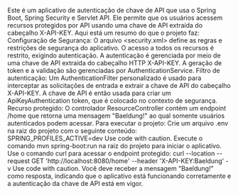 Este é um aplicativo de autenticação de chave de API que usa o Spring Boot, Spring Security e Servlet API. Ele permite que os usuários acessem recursos protegidos por API usando uma chave de API extraída do cabeçalho X-API-KEY.
Aqui está um resumo do que o projeto faz:
Configuração de Segurança:
O arquivo <security.xml> define as regras e restrições de segurança do aplicativo.
O acesso a todos os recursos é restrito, exigindo autenticação.
A autenticação é gerenciada por meio de uma chave de API extraída do cabeçalho HTTP X-API-KEY.
A geração de token e a validação são gerenciadas por AuthenticationService.
Filtro de autenticação:
Um AuthenticationFilter personalizado é usado para interceptar as solicitações de entrada e extrair a chave de API do cabeçalho X-API-KEY.
A chave de API é então usada para criar um ApiKeyAuthentication token, que é colocado no contexto de segurança.
Recurso protegido:
O controlador ResourceController contém um endpoint /home que retorna uma mensagem "Baeldung!" ao qual somente usuários autenticados podem acessar.
Para executar o projeto:
Crie um arquivo .env na raiz do projeto com o seguinte conteúdo:
SPRING_PROFILES_ACTIVE=dev
Use code with caution.
Execute o comando mvn spring-boot:run na raiz do projeto para iniciar o aplicativo.
Use o comando curl para acessar o endpoint protegido:
curl --location --request GET 'http://localhost:8080/home' --header 'X-API-KEY:Baeldung' -v
Use code with caution.
Você deve receber a mensagem "Baeldung!" como resposta, indicando que o aplicativo está funcionando corretamente e a autenticação da chave de API está em vigor.

